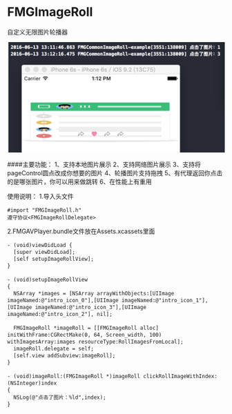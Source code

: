 # FMGImageRoll
自定义无限图片轮播器

 ![image](https://github.com/MGXu/FMGImageRoll/raw/master/效果图.png)

####主要功能：
  1、支持本地图片展示
  2、支持网络图片展示
  3、支持将pageControl圆点改成你想要的图片
  4、轮播图片支持拖拽
  5、有代理返回你点击的是哪张图片，你可以用来做跳转
  6、在性能上有重用

使用说明：
  1.导入头文件
  ```objc 
  #import "FMGImageRoll.h" 
  遵守协议<FMGImageRollDelegate>
  ```
  2.FMGAVPlayer.bundle文件放在Assets.xcassets里面
  
  ```objc
- (void)viewDidLoad {
    [super viewDidLoad];
    [self setupImageRollView];
}

- (void)setupImageRollView
{
    NSArray *images = [NSArray arrayWithObjects:[UIImage imageNamed:@"intro_icon_0"],[UIImage imageNamed:@"intro_icon_1"],[UIImage imageNamed:@"intro_icon_3"],[UIImage imageNamed:@"intro_icon_2"], nil];
    
    FMGImageRoll *imageRoll = [[FMGImageRoll alloc] initWithFrame:CGRectMake(0, 64, Screen_width, 100) withImagesArray:images resourceType:RollImagesFromLocal];
    imageRoll.delegate = self;
    [self.view addSubview:imageRoll];
}

- (void)imageRoll:(FMGImageRoll *)imageRoll clickRollImageWithIndex:(NSInteger)index
{
    NSLog(@"点击了图片：%ld",index);
}
  ```


